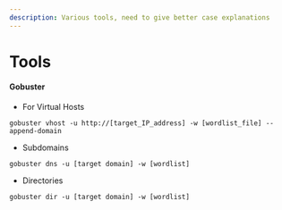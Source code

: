 ```yaml
---
description: Various tools, need to give better case explanations
---
```


# Tools

#### Gobuster

* For Virtual Hosts

```
gobuster vhost -u http://[target_IP_address] -w [wordlist_file] --append-domain
```

* Subdomains

```
gobuster dns -u [target domain] -w [wordlist]
```

* Directories

```
gobuster dir -u [target domain] -w [wordlist]
```
